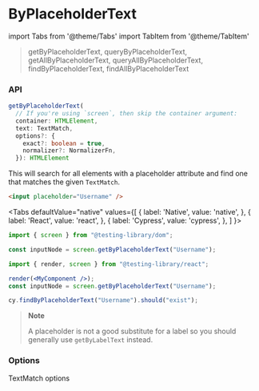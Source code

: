 # ByPlaceholderText

import Tabs from '@theme/Tabs' import TabItem from '@theme/TabItem'

> getByPlaceholderText, queryByPlaceholderText, getAllByPlaceholderText, queryAllByPlaceholderText, findByPlaceholderText, findAllByPlaceholderText

### API

```typescript
getByPlaceholderText(
  // If you're using `screen`, then skip the container argument:
  container: HTMLElement,
  text: TextMatch,
  options?: {
    exact?: boolean = true,
    normalizer?: NormalizerFn,
  }): HTMLElement
```

This will search for all elements with a placeholder attribute and find one that matches the given `TextMatch`.

```html
<input placeholder="Username" />
```

\<Tabs defaultValue="native" values={\[ { label: 'Native', value: 'native', }, { label: 'React', value: 'react', }, { label: 'Cypress', value: 'cypress', }, ] }>

```js
import { screen } from "@testing-library/dom";

const inputNode = screen.getByPlaceholderText("Username");
```

```jsx
import { render, screen } from "@testing-library/react";

render(<MyComponent />);
const inputNode = screen.getByPlaceholderText("Username");
```

```js
cy.findByPlaceholderText("Username").should("exist");
```

> **Note**
>
> A placeholder is not a good substitute for a label so you should generally use `getByLabelText` instead.

### Options

TextMatch options
